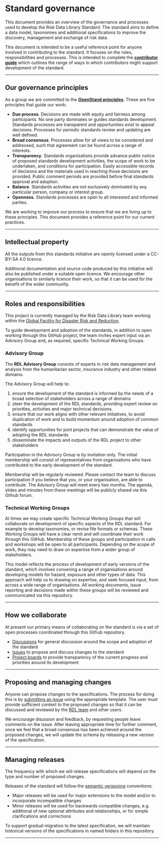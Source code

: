# Standard governance

This document provides an overview of the governance and processes used to develop the Risk Data Library Standard. The standard aims to define a data model, taxonomies and additional specifications to improve the discovery, management and exchange of risk data.

This document is intended to be a useful reference point for anyone involved in contributing to the standard. It focuses on the roles, responsibilities and processes. This is intended to complete the [**contributor guide**](https://github.com/GFDRR/rdl-standard/blob/main/CONTRIBUTING.md) which outlines the range of ways in which contributors might support development of the standard.

______________________________________________________________________

## Our governance principles

As a group we are committed to the [**OpenStand principles**](https://open-stand.org/about-us/principles/). These are five principles that guide our work:

- **Due process**. Decisions are made with equity and fairness among participants. No one party dominates or guides standards development. Standards processes are transparent and opportunities exist to appeal decisions. Processes for periodic standards review and updating are well defined.
- **Broad consensus**. Processes allow for all views to be considered and addressed, such that agreement can be found across a range of interests.
- **Transparency**. Standards organizations provide advance public notice of proposed standards development activities, the scope of work to be undertaken, and conditions for participation. Easily accessible records of decisions and the materials used in reaching those decisions are provided. Public comment periods are provided before final standards approval and adoption.
- **Balance**. Standards activities are not exclusively dominated by any particular person, company or interest group.
- **Openness**. Standards processes are open to all interested and informed parties.

We are working to improve our process to ensure that we are living up to these principles. This document provides a reference point for our current practices.

______________________________________________________________________

## Intellectual property

All the outputs from this standards initiative are openly licensed under a CC-BY-SA 4.0 licence.

Additional documentation and source code produced by this initiative will also be published under a suitable open licence. We encourage other organisations to similarly licence their work, so that it can be used for the benefit of the wider community.

______________________________________________________________________

## Roles and responsibilities

This project is currently managed by the Risk Data Library team working within the
[Global Facility for Disaster Risk and Reduction](https://www.gfdrr.org/en).

To guide development and adoption of the standards, in addition to open working through this GitHub project, the team invites expert input via an Advisory Group and, as
required, specific Technical Working Groups.

### Advisory Group

The **RDL Advisory Group** consists of experts in risk data management and analysis from the humanitarian sector, insurance industry and other related domains.

The Advisory Group will help to:

1. ensure the development of the standard is informed by the needs of a broad selection of stakeholders across a range of domains
1. steer the development of the RDL standards, providing expert review on priorities, activities and major technical decisions.
1. ensure that our work aligns with other relevant initiatives, to avoid duplication of work and to build momentum around adoption of common standards
1. identify opportunities for joint projects that can demonstrate the value of adopting the RDL standards
1. disseminate the impacts and outputs of the RDL project to other stakeholders

Participation in the Advisory Group is by invitation only. The initial membership will consist of representatives from organisations who have contributed to the early development of the standard.

Membership will be regularly reviewed. Please contact the team to discuss participation if you believe that you, or your organisation, are able to contribute.
The Advisory Group will meet every two months. The agenda, slides and minutes from these meetings will be publicly shared via this Github forum.

### Technical Working Groups

At times we may create specific Technical Working Groups that will collaborate on development of specific aspects of the RDL standard. For example to develop taxonomies, or revise file formats or schemas. These Working Groups will have a clear remit and will coordinate their work through this GitHub.
Membership of these groups and participation in calls and workshops will be open to all participants. Depending on the scope of work, they may need to draw on expertise from a wider group of stakeholders.

This model reflects the process of development of early versions of the standard, which involves convening a range of organisations around developing models for hazard, exposure and other types of data. This approach will help us to drawing on expertise, and seek focused input, from across a wide range of organisations.
All working documents, issue reporting and decisions made within these groups will be reviewed and communicated via this repository.

______________________________________________________________________

## How we collaborate

At present our primary means of collaborating on the standard is via a set of open processes coordinated through this Github repository.

- [Discussions](https://github.com/GFDRR/rdl-standard/discussions) for general discussion around the scope and adoption of the standard
- [Issues](https://github.com/GFDRR/rdl-standard/issues) to propose and discuss changes to the standard
- [Project boards](https://github.com/GFDRR/rdl-standard/projects) to provide transparency of the current progress and priorities around its development

______________________________________________________________________

## Proposing and managing changes

Anyone can propose changes to the specifications. The process for doing this is by [submitting an issue](https://github.com/GFDRR/rdl-standard/issues) using the appropriate template. The user must provide sufficient context to the proposed changes so that it can be discussed and reviewed by the [RDL team](contacts.md#rdl-team) and other users.

We encourage disussion and feedback, by requesting people leave comments on the issue. After leaving appropriate time for further comment, once we feel that a broad consensus has been achieved around the proposed changes, we will update the schema by releasing a new version of the specification.

______________________________________________________________________

## Managing releases

The frequency with which we will release specifications will depend on the type and number of proposed changes.

Releases of the standard will follow the [semantic versioning](https://semver.org/) conventions:

- Major releases will be used for major extensions to the model and/or to incorporate incompatible changes
- Minor releases will be used for backwards compatible changes, e.g. additional of new optional attributes and relationships, or for simple clarifications and corrections

To support gradual migration to the latest specification, we will maintain historical versions of the specifications in named folders in this repository.

______________________________________________________________________
